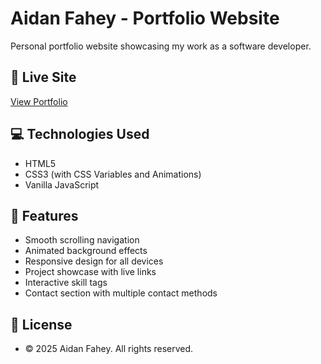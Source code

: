 # Aidan Fahey - Portfolio Website

Personal portfolio website showcasing my work as a software developer.

## 🚀 Live Site
[View Portfolio](http://afahey03.com/)

## 💻 Technologies Used
- HTML5
- CSS3 (with CSS Variables and Animations)
- Vanilla JavaScript

## 🎨 Features
- Smooth scrolling navigation
- Animated background effects
- Responsive design for all devices
- Project showcase with live links
- Interactive skill tags
- Contact section with multiple contact methods

## 📄 License

- © 2025 Aidan Fahey. All rights reserved.
